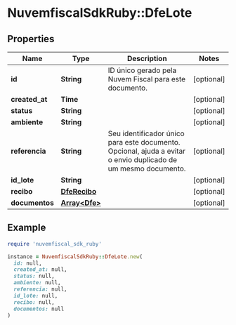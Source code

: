 # NuvemfiscalSdkRuby::DfeLote

## Properties

| Name | Type | Description | Notes |
| ---- | ---- | ----------- | ----- |
| **id** | **String** | ID único gerado pela Nuvem Fiscal para este documento. | [optional] |
| **created_at** | **Time** |  | [optional] |
| **status** | **String** |  | [optional] |
| **ambiente** | **String** |  | [optional] |
| **referencia** | **String** | Seu identificador único para este documento. Opcional, ajuda a evitar o envio duplicado de um mesmo documento. | [optional] |
| **id_lote** | **String** |  | [optional] |
| **recibo** | [**DfeRecibo**](DfeRecibo.md) |  | [optional] |
| **documentos** | [**Array&lt;Dfe&gt;**](Dfe.md) |  | [optional] |

## Example

```ruby
require 'nuvemfiscal_sdk_ruby'

instance = NuvemfiscalSdkRuby::DfeLote.new(
  id: null,
  created_at: null,
  status: null,
  ambiente: null,
  referencia: null,
  id_lote: null,
  recibo: null,
  documentos: null
)
```

